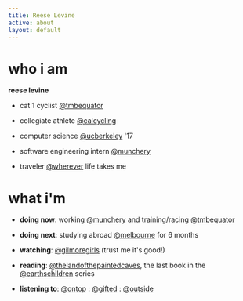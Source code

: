 ```yaml
---
title: Reese Levine
active: about
layout: default
---
```


# who i am #

**reese levine**

 - cat 1 cyclist [@tmbequator](http://teammikesbikes.com)
 
 - collegiate athlete [@calcycling](http://cycling.berkeley.edu)
 
 - computer science [@ucberkeley](http://www.berkeley.edu) '17
 
 - software engineering intern [@munchery](https://munchery.com)
 
 - traveler [@wherever](http://photography.nationalgeographic.com/photography/photo-of-the-day/) life takes me

# what i'm

- **doing now**: working [@munchery](https://munchery.com) and training/racing [@tmbequator](http://teammikesbikes.com)

- **doing next**: studying abroad [@melbourne](http://unimelb.edu.au) for 6 months

- **watching**: [@gilmoregirls](http://www.imdb.com/title/tt0238784/) (trust me it's good!)

- **reading**: [@thelandofthepaintedcaves](https://en.wikipedia.org/wiki/The_Land_of_Painted_Caves), the last book in the [@earthschildren](https://en.wikipedia.org/wiki/Earth%27s_Children) series

- **listening to**: [@ontop](https://www.youtube.com/watch?v=l-QVmsqetB8) : [@gifted](https://www.youtube.com/watch?v=WZB7yswo6a0) :  [@outside](https://www.youtube.com/watch?v=J9NQFACZYEU)